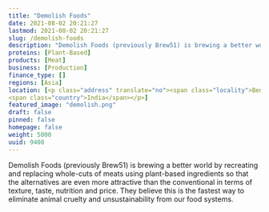 ```yaml
---
title: "Demolish Foods"
date: 2021-08-02 20:21:27
lastmod: 2021-08-02 20:21:27
slug: /demolish-foods
description: "Demolish Foods (previously Brew51) is brewing a better world by recreating and replacing whole-cuts of meats using plant-based ingredients so that the alternatives are even more attractive than the conventional in terms of texture, taste, nutrition and price. They believe this is the fastest way to eliminate animal cruelty and unsustainability from our food systems."
proteins: [Plant-Based]
products: [Meat]
business: [Production]
finance_type: []
regions: [Asia]
location: [<p class="address" translate="no"><span class="locality">Bengaluru</span> <span class="postal-code">560008</span><br>
<span class="country">India</span></p>]
featured_image: "demolish.png"
draft: false
pinned: false
homepage: false
weight: 5000
uuid: 9408
---
```

<p>Demolish Foods (previously Brew51) is brewing a better world by recreating and replacing whole-cuts of meats using plant-based ingredients so that the alternatives are even more attractive than the conventional in terms of texture, taste, nutrition and price. They believe this is the fastest way to eliminate animal cruelty and unsustainability from our food systems.</p>
